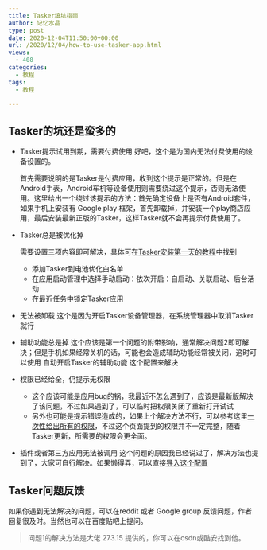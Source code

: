 ```yaml
---
title: Tasker填坑指南
author: 记忆水晶
type: post
date: 2020-12-04T11:50:00+00:00
url: /2020/12/04/how-to-use-tasker-app.html
views:
  - 408
categories:
  - 教程
tags:
  - 教程

---
```

## Tasker的坑还是蛮多的

* Tasker提示试用到期，需要付费使用
  好吧，这个是为国内无法付费使用的设备设置的。
    
  首先需要说明的是Tasker是付费应用，收到这个提示是正常的。但是在Android手表，Android车机等设备使用则需要绕过这个提示，否则无法使用。这里给出一个绕过该提示的方法：首先确定设备上是否有Android套件，如果手机上安装有 Google play 框架，首先卸载掉，并安装一个play商店应用，最后安装最新正版的Tasker，这样Tasker就不会再提示付费使用了。</li> 
    
* Tasker总是被优化掉
  
  需要设置三项内容即可解决，具体可在[Tasker安装第一天的教程][1]中找到
  
    * 添加Tasker到电池优化白名单
    * 在应用启动管理中选择手动启动：依次开启：自启动、关联启动、后台活动
    * 在最近任务中锁定Tasker应用
* 无法被卸载
  这个是因为开启Tasker设备管理器，在系统管理器中取消Tasker就行</li> 
  
* 辅助功能总是掉
这个应该是第一个问题的附带影响，通常解决问题2即可解决；但是手机如果经常关机的话，可能也会造成辅助功能经常被关闭，这时可以使用 自动开启Tasker的辅助功能 这个配置来解决</li> 

* 权限已经给全，仍提示无权限

  * 这个应该可能是应用bug的锅，我最近不怎么遇到了，应该是最新版解决了该问题，不过如果遇到了，可以临时把权限关闭了重新打开试试
  * 另外也可能是提示错误造成的，如果上个解决方法不行，可以参考这里[一次性给出所有的权限][2]，不过这个页面提到的权限并不一定完整，随着Tasker更新，所需要的权限会更全面。
* 插件或者第三方应用无法被调用
这个问题的原因我已经说过了，解决方法也提到了，大家可自行解决。如果懒得弄，可以直接[导入这个配置][3]</li> </ol> 

## Tasker问题反馈

如果你遇到无法解决的问题，可以在reddit 或者 Google group 反馈问题，作者回复很及时。当然也可以在百度贴吧上提问。

> 问题1的解决方法是大佬 273.15 提供的，你可以在csdn或酷安找到他。

 [1]: https://taskerm.com/2019/05/03/what-to-do-after-install-tasker.html
 [2]: https://taskerm.com/2020/01/31/how-to-enable-all-permissions-and-services-required-by-tasker-in-pc.html
 [3]: https://pan.baidu.com/s/1VJxBcV7Auauf5d7iiJc1CA